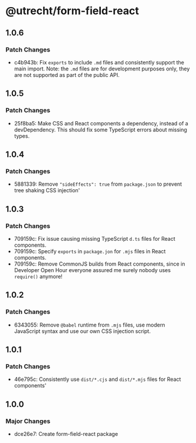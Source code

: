 # @utrecht/form-field-react

## 1.0.6

### Patch Changes

- c4b943b: Fix `exports` to include `.md` files and consistently support the main import.
  Note: the `.md` files are for development purposes only, they are not supported as part of the public API.

## 1.0.5

### Patch Changes

- 25f8ba5: Make CSS and React components a dependency, instead of a devDependency. This should fix some TypeScript errors about missing types.

## 1.0.4

### Patch Changes

- 5881339: Remove `"sideEffects": true` from `package.json` to prevent tree shaking CSS injection'

## 1.0.3

### Patch Changes

- 709159c: Fix issue causing missing TypeScript `d.ts` files for React components.
- 709159c: Specify `exports` in `package.jon` for `.mjs` files in React components.
- 709159c: Remove CommonJS builds from React components, since in Developer Open Hour everyone assured me surely nobody uses `require()` anymore!

## 1.0.2

### Patch Changes

- 6343055: Remove `@babel` runtime from `.mjs` files, use modern JavaScript syntax and use our own CSS injection script.

## 1.0.1

### Patch Changes

- 46e795c: Consistently use `dist/*.cjs` and `dist/*.mjs` files for React components'

## 1.0.0

### Major Changes

- dce26e7: Create form-field-react package
